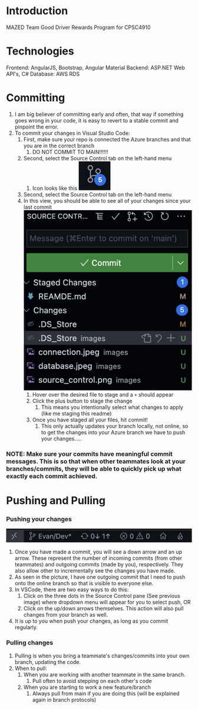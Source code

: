 # Introduction

MAZED Team Good Driver Rewards Program for CPSC4910

# Technologies

Frontend: AngularJS, Bootstrap, Angular Material
Backend: ASP.NET Web API's, C#
Database: AWS RDS

# Committing

1. I am big believer of committing early and often, that way if something goes wrong in your code, it is easy to revert to a stable commit and pinpoint the error.
2. To commit your changes in Visual Studio Code:
   1. First, make sure your repo is connected the Azure branches and that you are in the correct branch
      1. DO NOT COMMIT TO MAIN!!!!!!
   2. Second, select the Source Control tab on the left-hand menu
      1. Icon looks like this ![](images/source_control.png)
   3. Second, select the Source Control tab on the left-hand menu
   4. In this view, you should be able to see all of your changes since your last commit
      ![](images/Staged_changes.png)
      1. Hover over the desired file to stage and a `+` should appear
      2. Click the plus button to stage the change
         1. This means you intentionally select what changes to apply (like me staging this readme)
      3. Once you have staged all your files, hit commit!
         1. This only actually updates your branch locally, not online, so to get the changes into your Azure branch we have to push your changes.....

### NOTE: Make sure your commits have meaningful commit messages. This is so that when other teammates look at your branches/commits, they will be able to quickly pick up what exactly each commit achieved.

# Pushing and Pulling

### Pushing your changes

![](images/Push_pull.png)

1.  Once you have made a commit, you will see a down arrow and an up arrow. These represent the number of incoming commits (from other teammates) and outgoing commits (made by you), respectively. They also allow other to incrementally see the changes you have made.
2.  As seen in the picture, I have one outgoing commit that I need to push onto the online branch so that is visible to everyone else.
3.  In VSCode, there are two easy ways to do this:
    1. Click on the three dots in the Source Control pane (See previous image) where dropdown menu will appear for you to select push, OR
    2. Click on the up/down arrows themselves. This action will also pull changes from your branch as well.
4.  It is up to you when push your changes, as long as you commit regularly.

### Pulling changes

1.  Pulling is when you bring a teammate's changes/commits into your own branch, updating the code.
2.  When to pull:
    1. When you are working with another teammate in the same branch.
       1. Pull often to avoid stepping on each other's code
    2. When you are starting to work a new feature/branch
       1. Always pull from main if you are doing this (will be explained again in branch protocols)
